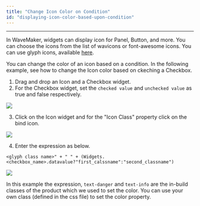 ```yaml
---
title: "Change Icon Color on Condition"
id: "displaying-icon-color-based-upon-condition"
---
```

---

In WaveMaker, widgets can display icon for Panel, Button, and more. You can choose the icons from the list of wavicons or font-awesome icons. You can use glyph icons, available [here](http://getbootstrap.com/components/#glyphicons).

You can change the color of an icon based on a condition. In the following example, see how to change the Icon color based on ckeching a Checkbox.

1. Drag and drop an Icon and a Checkbox widget.
2. For the Checkbox widget, set the `checked value` and `unchecked value` as true and false respectively. 

[![](/learn/assets/icon_color1.png)](/learn/assets/icon_color1.png)

3. Click on the Icon widget and for the "Icon Class" property click on the bind icon. 

[![](/learn/assets/icon_color2.png)](/learn/assets/icon_color2.png)

4. Enter the expression as below.

``` 
<glyph class name>" + " " + (Widgets.<checkbox_name>.datavalue?"first_calssname":"second_classname") 
```

[![](/learn/assets/icon_color3.png)](/learn/assets/icon_color3.png) 

In this example the expression, `text-danger` and `text-info` are the in-build classes of the product which we used to set the color. You can use your own class (defined in the css file) to set the color property.

